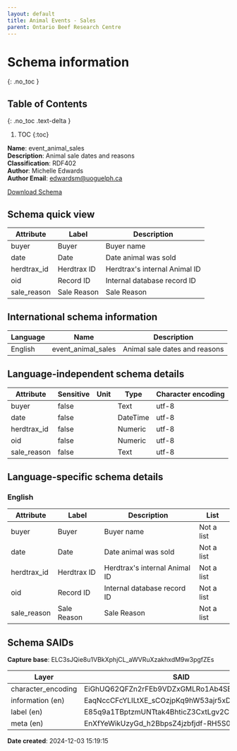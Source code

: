 ```yaml
---
layout: default  
title: Animal Events - Sales  
parent: Ontario Beef Research Centre 
---
```


# Schema information
{: .no_toc }

## Table of Contents
{: .no_toc .text-delta }

1. TOC
{:toc}

**Name**: event_animal_sales  
**Description**: Animal sale dates and reasons  
**Classification**: RDF402  
**Author**: Michelle Edwards  
**Author Email**: edwardsm@uoguelph.ca 

[Download Schema](Schema_Event_Animal_Sales.zip) 

## Schema quick view

| Attribute | Label | Description |
| --- | --- | --- |
| buyer | Buyer | Buyer name |
| date | Date | Date animal was sold |
| herdtrax_id | Herdtrax ID | Herdtrax's internal Animal ID |
| oid | Record ID | Internal database record ID |
| sale_reason | Sale Reason | Sale Reason |

## International schema information

| Language | Name | Description |
| --- | --- | --- |
| English | event_animal_sales | Animal sale dates and reasons |

## Language-independent schema details

| Attribute | Sensitive | Unit | Type | Character encoding |
| --- | --- | --- | --- | --- |
| buyer | false |  | Text | utf-8 |
| date | false |  | DateTime | utf-8 |
| herdtrax_id | false |  | Numeric | utf-8 |
| oid | false |  | Numeric | utf-8 |
| sale_reason | false |  | Text | utf-8 |

## Language-specific schema details

### English

| Attribute | Label | Description | List |
| --- | --- | --- | --- |
| buyer | Buyer | Buyer name | Not a list |
| date | Date | Date animal was sold | Not a list |
| herdtrax_id | Herdtrax ID | Herdtrax's internal Animal ID | Not a list |
| oid | Record ID | Internal database record ID | Not a list |
| sale_reason | Sale Reason | Sale Reason | Not a list |

## Schema SAIDs

**Capture base**: ELC3sJQie8u1VBkXphjCL_aWVRuXzakhxdM9w3pgfZEs

| Layer | SAID |
| --- | --- |
| character_encoding | EiGhUQ62QFZn2rFEb9VDZxGMLRo1Ab4SE7990X2joPbE |
| information (en) | EaqNccCFcYLILtXE_sCOzjpKq9hW53ajr5xDWnCb34AY |
| label (en) | E85q9a1TBptzmUNTtak4BhticZ3CxtLgv2C4OkhWF0pc |
| meta (en) | EnXfYeWikUzyGd_h2BbpsZ4jzbfjdf-RH5S0e2y_ubqE |

**Date created**: 2024-12-03 15:19:15

